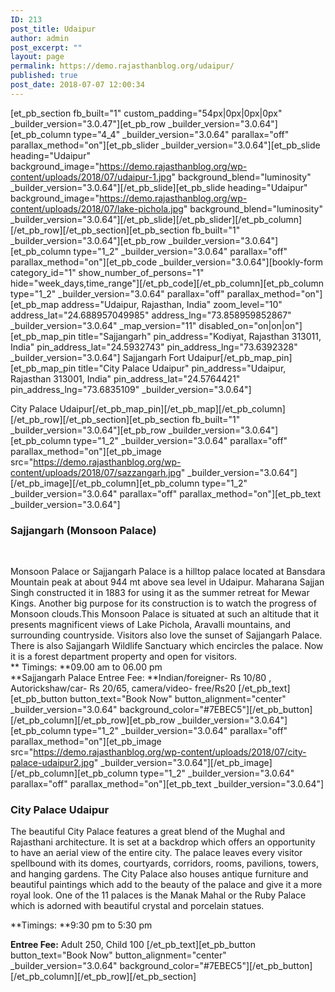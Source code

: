 ```yaml
---
ID: 213
post_title: Udaipur
author: admin
post_excerpt: ""
layout: page
permalink: https://demo.rajasthanblog.org/udaipur/
published: true
post_date: 2018-07-07 12:00:34
---
```

[et_pb_section fb_built="1" custom_padding="54px|0px|0px|0px" \_builder\_version="3.0.47"][et_pb_row \_builder\_version="3.0.64"][et_pb_column type="4_4" \_builder\_version="3.0.64" parallax="off" parallax_method="on"][et_pb_slider \_builder\_version="3.0.64"][et_pb_slide heading="Udaipur" background_image="https://demo.rajasthanblog.org/wp-content/uploads/2018/07/udaipur-1.jpg" background_blend="luminosity" \_builder\_version="3.0.64"][/et_pb_slide][et_pb_slide heading="Udaipur" background_image="https://demo.rajasthanblog.org/wp-content/uploads/2018/07/lake-pichola.jpg" background_blend="luminosity" \_builder\_version="3.0.64"][/et_pb_slide][/et_pb_slider][/et_pb_column][/et_pb_row][/et_pb_section][et_pb_section fb_built="1" \_builder\_version="3.0.64"][et_pb_row \_builder\_version="3.0.64"][et_pb_column type="1_2" \_builder\_version="3.0.64" parallax="off" parallax_method="on"][et_pb_code \_builder\_version="3.0.64"][bookly-form category_id="1" show_number_of_persons="1" hide="week_days,time_range"][/et_pb_code][/et_pb_column][et_pb_column type="1_2" \_builder\_version="3.0.64" parallax="off" parallax_method="on"][et_pb_map address="Udaipur, Rajasthan, India" zoom_level="10" address_lat="24.688957049985" address_lng="73.858959852867" \_builder\_version="3.0.64" \_map\_version="11" disabled_on="on|on|on"][et_pb_map_pin title="Sajjangarh" pin_address="Kodiyat, Rajasthan 313011, India" pin_address_lat="24.5932743" pin_address_lng="73.6392328" \_builder\_version="3.0.64"]
Sajjangarh Fort Udaipur[/et_pb_map_pin][et_pb_map_pin title="City Palace Udaipur" pin_address="Udaipur, Rajasthan 313001, India" pin_address_lat="24.5764421" pin_address_lng="73.6835109" \_builder\_version="3.0.64"]

City Palace Udaipur[/et_pb_map_pin][/et_pb_map][/et_pb_column][/et_pb_row][/et_pb_section][et_pb_section fb_built="1" \_builder\_version="3.0.64"][et_pb_row \_builder\_version="3.0.64"][et_pb_column type="1_2" \_builder\_version="3.0.64" parallax="off" parallax_method="on"][et_pb_image src="https://demo.rajasthanblog.org/wp-content/uploads/2018/07/sazzangarh.jpg" \_builder\_version="3.0.64"][/et_pb_image][/et_pb_column][et_pb_column type="1_2" \_builder\_version="3.0.64" parallax="off" parallax_method="on"][et_pb_text \_builder\_version="3.0.64"]

### Sajjangarh (Monsoon Palace)

 

Monsoon Palace or Sajjangarh Palace is a hilltop palace located at Bansdara Mountain peak at about 944 mt above sea level in Udaipur. Maharana Sajjan Singh constructed it in 1883 for using it as the summer retreat for Mewar Kings. Another big purpose for its construction is to watch the progress of Monsoon clouds.This Monsoon Palace is situated at such an altitude that it presents magnificent views of Lake Pichola, Aravalli mountains, and surrounding countryside. Visitors also love the sunset of Sajjangarh Palace. There is also Sajjangarh Wildlife Sanctuary which encircles the palace. Now it is a forest department property and open for visitors.  
** Timings: **09\.00 am to 06.00 pm  
**Sajjangarh Palace Entree Fee: **Indian/foreigner- Rs 10/80 , Autorickshaw/car- Rs 20/65, camera/video- free/Rs20 [/et_pb_text][et_pb_button button_text="Book Now" button_alignment="center" \_builder\_version="3.0.64" background_color="#7EBEC5"][/et_pb_button][/et_pb_column][/et_pb_row][et_pb_row \_builder\_version="3.0.64"][et_pb_column type="1_2" \_builder\_version="3.0.64" parallax="off" parallax_method="on"][et_pb_image src="https://demo.rajasthanblog.org/wp-content/uploads/2018/07/city-palace-udaipur2.jpg" \_builder\_version="3.0.64"][/et_pb_image][/et_pb_column][et_pb_column type="1_2" \_builder\_version="3.0.64" parallax="off" parallax_method="on"][et_pb_text \_builder\_version="3.0.64"]

### City Palace Udaipur

The beautiful City Palace features a great blend of the Mughal and Rajasthani architecture. It is set at a backdrop which offers an opportunity to have an aerial view of the entire city. The palace leaves every visitor spellbound with its domes, courtyards, corridors, rooms, pavilions, towers, and hanging gardens. The City Palace also houses antique furniture and beautiful paintings which add to the beauty of the palace and give it a more royal look. One of the 11 palaces is the Manak Mahal or the Ruby Palace which is adorned with beautiful crystal and porcelain statues.

**Timings: **9:30 pm to 5:30 pm

**Entree Fee:** Adult 250, Child 100 [/et_pb_text][et_pb_button button_text="Book Now" button_alignment="center" \_builder\_version="3.0.64" background_color="#7EBEC5"][/et_pb_button][/et_pb_column][/et_pb_row][/et_pb_section]